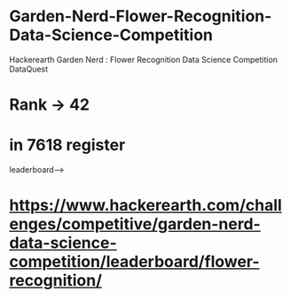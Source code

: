 # Garden-Nerd-Flower-Recognition-Data-Science-Competition
Hackerearth Garden Nerd : Flower Recognition Data Science Competition DataQuest
# Rank -> 42
# in 7618 register
leaderboard-->
# https://www.hackerearth.com/challenges/competitive/garden-nerd-data-science-competition/leaderboard/flower-recognition/
